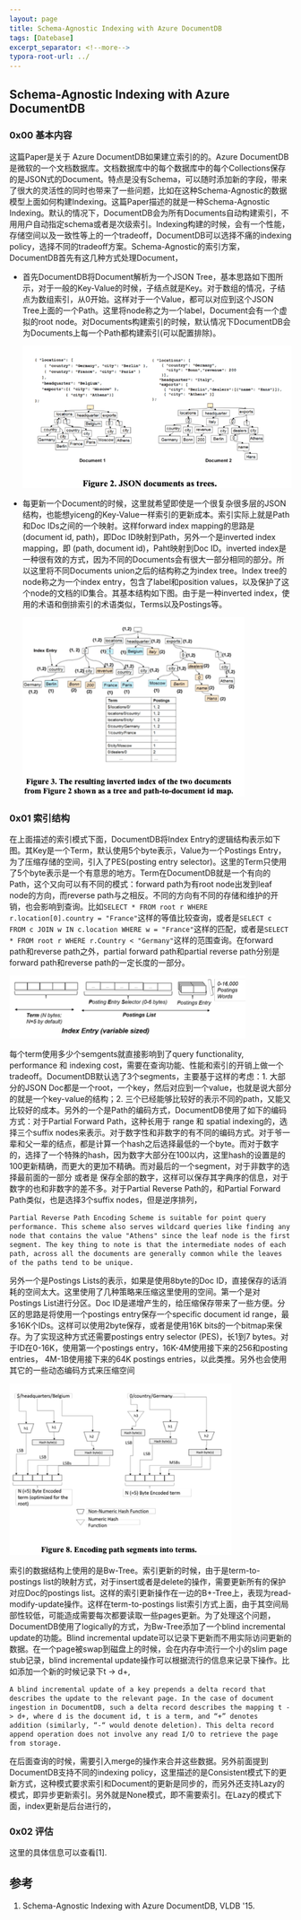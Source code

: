 ```yaml
---
layout: page
title: Schema-Agnostic Indexing with Azure DocumentDB
tags: [Datebase]
excerpt_separator: <!--more-->
typora-root-url: ../
---
```


## Schema-Agnostic Indexing with Azure DocumentDB

### 0x00 基本内容

 这篇Paper是关于 Azure DocumentDB如果建立索引的的。Azure DocumentDB是微软的一个文档数据库。文档数据库中的每个数据库中的每个Collections保存的是JSON式的Document。特点是没有Schema，可以随时添加新的字段，带来了很大的灵活性的同时也带来了一些问题，比如在这种Schema-Agnostic的数据模型上面如何构建Indexing。这篇Paper描述的就是一种Schema-Agnostic Indexing。默认的情况下，DocumentDB会为所有Documents自动构建索引，不用用户自动指定schema或者是次级索引。Indexing构建的时候，会有一个性能，存储空间以及一致性等上的一个tradeoff，DocumentDB可以选择不痛的indexing policy，选择不同的tradeoff方案。Schema-Agnostic的索引方案，DocumentDB首先有这几种方式处理Document，

* 首先DocumentDB将Document解析为一个JSON Tree，基本思路如下图所示，对于一般的Key-Value的时候，子结点就是Key。对于数组的情况，子结点为数组索引，从0开始。这样对于一个Value，都可以对应到这个JSON Tree上面的一个Path。这里将node称之为一个label，Document会有一个虚拟的root node。对Documents构建索引的时候，默认情况下DocumentDB会为Documents上每一个Path都构建索引(可以配置排除)。

  <img src="/assets/png/docdb-json-tree.png" style="zoom:80%;" />

* 每更新一个Document的时候，这里就希望即使是一个很复杂很多层的JSON结构，也能想yiceng的Key-Value一样索引的更新成本。索引实际上就是Path和Doc IDs之间的一个映射。这样forward index mapping的思路是(document id, path)，即Doc ID映射到Path，另外一个是inverted index mapping，即 (path, document id)，Paht映射到Doc ID。inverted index是一种很有效的方式，因为不同的Documents会有很大一部分相同的部分。所以这里将不同Documents union之后的结构称之为index tree。Index tree的node称之为一个index entry，包含了label和position values，以及保护了这个node的文档的ID集合。其基本结构如下图。由于是一种inverted index，使用的术语和倒排索引的术语类似，Terms以及Postings等。

  <img src="/assets/png/docdb-indexing.png" style="zoom:80%;" />

### 0x01 索引结构

 在上面描述的索引模式下面，DocumentDB将Index Entry的逻辑结构表示如下图。其Key是一个Term，默认使用5个byte表示，Value为一个Postings Entry，为了压缩存储的空间，引入了PES(posting entry selector)。这里的Term只使用了5个byte表示是一个有意思的地方。Term在DocumentDB就是一个有向的Path，这个又向可以有不同的模式：forward path为有root node出发到leaf node的方向，而reverse path与之相反。不同的方向有不同的存储和维护的开销，也会影响到查询。比如`SELECT * FROM root r WHERE r.location[0].country = "France"`这样的等值比较查询，或者是`SELECT c FROM c JOIN w IN c.location WHERE w = "France"`这样的匹配，或者是`SELECT * FROM root r WHERE r.Country < "Germany"`这样的范围查询。在forward path和reverse path之外，partial forward path和partial reverse path分别是forward path和reverse path的一定长度的一部分。

<img src="/assets/png/docdb-index-entry.png" style="zoom:80%;" />

 每个term使用多少个semgents就直接影响到了query functionality, performance 和 indexing cost，需要在查询功能、性能和索引的开销上做一个tradeoff。DocumentDB默认选了3个segments，主要基于这样的考虑：1. 大部分的JSON Doc都是一个root，一个key，然后对应到一个value，也就是说大部分的就是一个key-value的结构；2. 三个已经能够比较好的表示不同的path，又能又比较好的成本。另外的一个是Path的编码方式，DocumentDB使用了如下的编码方式：对于Partial Forward Path，这种长用于 range 和 spatial indexing的，选择三个suffix nodes来表示。对于数字性和非数字的有不同的编码方式。对于爷一辈和父一辈的结点，都是计算一个hash之后选择最低的一个byte。而对于数字的，选择了一个特殊的hash，因为数字大部分在100以内，这里hash的设置是的100更新精确，而更大的更加不精确。而对最后的一个segment，对于非数字的选择最前面的一部分 或者是 保存全部的数字，这样可以保存其字典序的信息，对于数字的也和非数字的差不多。对于Partial Reverse Path的，和Partial Forward Path类似，也是选择3个suffix nodes，但是逆序排列，

```
Partial Reverse Path Encoding Scheme is suitable for point query performance. This scheme also serves wildcard queries like finding any node that contains the value "Athens" since the leaf node is the first segment. The key thing to note is that the intermediate nodes of each path, across all the documents are generally common while the leaves of the paths tend to be unique. 
```

 另外一个是Postings Lists的表示，如果是使用8byte的Doc ID，直接保存的话消耗的空间太大。这里使用了几种策略来压缩这里使用的空间。第一个是对Postings List进行分区。Doc ID是递增产生的，给压缩保存带来了一些方便。分区的思路是将使用一个postings entry保存一个specific document id range，最多16K个IDs。这样可以使用2byte保存，或者是使用16K bits的一个bitmap来保存。为了实现这种方式还需要postings entry selector (PES)，长1到7 bytes。对于ID在0-16K，使用第一个postings entry，16K-4M使用接下来的256和posting entries， 4M-1B使用接下来的64K postings entries，以此类推。另外也会使用其它的一些动态编码方式来压缩空间

<img src="/assets/png/docdb-path.png" style="zoom:80%;" />

索引的数据结构上使用的是Bw-Tree。索引更新的时候，由于是term-to-postings list的映射方式，对于insert或者是delete的操作，需要更新所有的保护对应Doc的postings list。这样的索引更新操作在一边的B+-Tree上，表现为read-modify-update操作。这样在term-to-postings list索引方式上面，由于其空间局部性较低，可能造成需要每次都要读取一些pages更新。为了处理这个问题，DocumentDB使用了logically的方式，为Bw-Tree添加了一个blind incremental update的功能。Blind incremental update可以记录下更新而不用实际访问更新的数据。在一个page被swap到磁盘上的时候，会在内存中流行一个小的slim page stub记录，blind incremental update操作可以根据流行的信息来记录下操作。比如添加一个新的时候记录下t -> d+,

```
A blind incremental update of a key prepends a delta record that describes the update to the relevant page. In the case of document ingestion in DocumentDB, such a delta record describes the mapping t -> d+, where d is the document id, t is a term, and “+” denotes addition (similarly, “-“ would denote deletion). This delta record append operation does not involve any read I/O to retrieve the page from storage. 
```

 在后面查询的时候，需要引入merge的操作来合并这些数据。另外前面提到DocumentDB支持不同的indexing policy，这里描述的是Consistent模式下的更新方式，这种模式要求索引和Document的更新是同步的，而另外还支持Lazy的模式，即异步更新索引。另外就是None模式，即不需要索引。在Lazy的模式下面，index更新是后台进行的，

### 0x02 评估

 这里的具体信息可以查看[1].

## 参考

1. Schema-Agnostic Indexing with Azure DocumentDB, VLDB '15.

